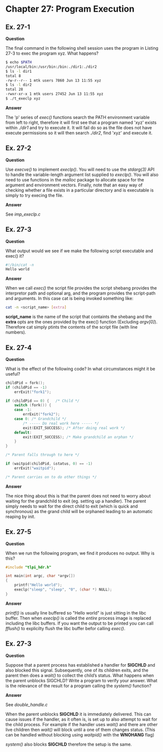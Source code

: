 # Chapter 27: Program Execution
## Ex. 27-1

**Question**

The final command in the following shell session uses the program in Listing 27-3
to exec the program xyz. What happens?

```bash
$ echo $PATH
/usr/local/bin:/usr/bin:/bin:./dir1:./dir2
$ ls -l dir1
total 8
-rw-r--r-- 1 mtk users 7860 Jun 13 11:55 xyz
$ ls -l dir2
total 28
-rwxr-xr-x 1 mtk users 27452 Jun 13 11:55 xyz
$ ./t_execlp xyz
```

**Answer**

The 'p' series of *exec()* functions search the PATH environment variable from left
to right, therefore it will first see that a program named 'xyz' exists within *./dir1*
and try to execute it. It will fail do so as the file does not have execute permissions
so it will then search *./dir2*, find 'xyz' and execute it.

## Ex. 27-2

**Question**

Use *execve()* to implement *execlp()*. You will need to use the *stdarg(3)* API to handle
the variable-length argument list supplied to *execlp()*. You will also need to use
functions in the *malloc* package to allocate space for the argument and environment
vectors. Finally, note that an easy way of checking whether a file exists in a particular
directory and is executable is simply to try execing the file.

**Answer**

See *imp_execlp.c*

## Ex. 27-3

**Question**

What output would we see if we make the following script executable and exec() it?

```bash
#!/bin/cat -n
Hello world
```

**Answer**

When we call *exec()* the script file provides the script shebang provides the interpretor
path and optional arg, and the program provides the script-path and arguments. In this case
cat is being invoked something like:

```bash
cat -n <script_name> [extra]
```

**script_name** is the name of the script that containts the shebang and the **extra** opts
are the ones provided by the exec() function (Excluding *argv\[0\]*). Therefore cat simply
ptints the contents of the script file (with line numbers).

## Ex. 27-4

**Question**

What is the effect of the following code? In what circumstances might it be useful?

```c
childPid = fork();
if (childPid == -1)
    errExit("fork1");

if (childPid == 0) {   /* Child */
    switch (fork()) {
    case -1:
        errExit("fork2");
    case 0: /* Grandchild */
        /* ----- Do real work here ----- */
        exit(EXIT_SUCCESS); /* After doing real work */
    default:
        exit(EXIT_SUCCESS); /* Make grandchild an orphan */
    }
}

/* Parent falls through to here */

if (waitpid(childPid, &status, 0) == -1)
    errExit("waitpid");

/* Parent carries on to do other things */
```

**Answer**

The nice thing about this is that the parent does not need to worry about waiting for
the grandchild to exit (eg. setting up a handler). The parent simply needs to wait for
the direct child to exit (which is quick and synchronous) as the grand child will
be orphaned leading to an automatic reaping by init.

## Ex. 27-5

**Question**

When we run the following program, we find it produces no output. Why is this?

```c
#include "tlpi_hdr.h"

int main(int argc, char *argv[])
{
    printf("Hello world");
    execlp("sleep", "sleep", "0", (char *) NULL);
}
```

**Answer**

*printf()* is usually line buffered so "Hello world" is just sitting in the libc buffer.
Then when *execlp()* is called the *entire* process image is replaced including the libc
buffers. If you want the output to be printed you can call *fflush()* to explicilty flush
the libc buffer befor calling *exec()*.

## Ex. 27-3

**Question**

Suppose that a parent process has established a handler for **SIGCHLD** and also
blocked this signal. Subsequently, one of its children exits, and the parent then
does a *wait()* to collect the child’s status. What happens when the parent unblocks
SIGCHLD? Write a program to verify your answer. What is the relevance of the result
for a program calling the *system()* function?

**Answer**

See *double_handle.c*

When the parent unblocks **SIGCHLD** it is immediately delivered. This can cause
issues if the handler, as it often is, is set up to also attempt to wait for the
child process. For example if the handler uses *wait()* and there are other live
children then *wait()* will block until a one of them changes status. (This can
be handled without blocking using *waitpid()* with the **WNOHANG** flag)

*system()* also blocks **SIGCHLD** therefore the setup is the same.

